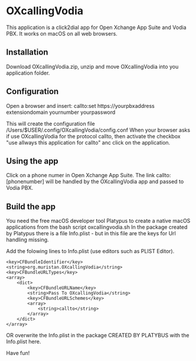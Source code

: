 # OXcallingVodia

This application is a click2dial app for Open Xchange App Suite and Vodia PBX. It works on macOS on all web browsers.

## Installation
Download OXcallingVodia.zip, unzip and move OXcallingVodia into you application folder.


## Configuration 

Open a browser and insert: callto:set https://yourpbxaddress extensiondomain yournumber yourpassword

This will create the configuration file /Users/$USER/.config/OXcallingVodia/config.conf
When your browser asks if use OXcallingVodia for the protocol callto, then activate the checkbox "use allways this application for callto" anc click on the application.


## Using the app

Click on a phone numer in Open Xchange App Suite. 
The link callto:[phonenumber] will be handled by the OXcallingVodia app and passed to Vodia PBX.


## Build the app

You need the free macOS developer tool Platypus to create a native macOS applications from the bash script oxcallingvodia.sh
In the package created by Platypus there is a file Info.plist - but in this file are the keys for Url handling missing. 

Add the folowing lines to Info.plist (use editors such as PLIST Editor).

	<key>CFBundleIdentifier</key>
    <string>org.muristan.OXcallingVodia</string>
    <key>CFBundleURLTypes</key>
    <array>
        <dict>
            <key>CFBundleURLName</key>
            <string>Pass To OXcallingVodia</string>
            <key>CFBundleURLSchemes</key>
            <array>
                <string>callto</string>
            </array>
        </dict>
    </array> 


OR overwrite the Info.plist in the package CREATED BY PLATYBUS with the Info.plist here.

Have fun!
